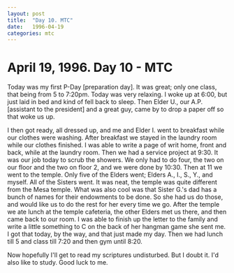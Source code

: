 ```yaml
---
layout: post
title:  "Day 10. MTC"
date:   1996-04-19
categories: mtc
---
```

# April 19, 1996. Day 10 - MTC

Today was my first P-Day [preparation day]. It was great; only one class, that
being from 5 to 7:20pm. Today was very relaxing. I woke up at 6:00, but just
laid in bed and kind of fell back to sleep. Then Elder U., our A.P.
[assistant to the president] and a great guy, came by to drop a paper off so
that woke us up.

I then got ready, all dressed up, and me and Elder I. went to breakfast
while our clothes were washing. After breakfast we stayed in the laundry room
while our clothes finished. I was able to write a page of writ home, front and
back, while at the laundry room. Then we had a service project at 9:30. It was
our job today to scrub the showers. We only had to do four, the two on our floor
and the two on floor 2, and we were done by 10:30. Then at 11 we went to the
temple. Only five of the Elders went; Elders A., I., S., Y., and myself. All of the Sisters went. It was neat, the temple was quite
different from the Mesa temple. What was also cool was that Sister G.'s dad
has a bunch of names for their endowments to be done. So she had us do those,
and would like us to do the rest for her every time we go. After the temple we
ate lunch at the temple cafeteria, the other Elders met us there, and then came
back to our room. I was able to finish up the letter to the family and write a
little something to C on the back of her hangman game she sent me. I got
that today, by the way, and that just made my day. Then we had lunch till 5 and
class till 7:20 and then gym until 8:20.

Now hopefully I'll get to read my scriptures undisturbed. But I doubt it. I'd
also like to study. Good luck to me.
